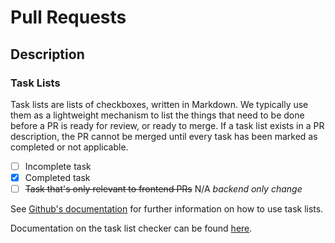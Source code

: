 # Pull Requests

## Description
### Task Lists
Task lists are lists of checkboxes, written in Markdown. We typically use them as a lightweight mechanism to list the things that need to be done before a PR is ready for review, or ready to merge. If a task list exists in a PR description, the PR cannot be merged until every task has been marked as completed or not applicable.

- [ ] Incomplete task
- [x] Completed task
- [ ] ~~Task that's only relevant to frontend PRs~~ N/A _backend only change_

See [Github's documentation](https://docs.github.com/en/get-started/writing-on-github/working-with-advanced-formatting/about-task-lists#about-task-lists) for further information on how to use task lists.

Documentation on the task list checker can be found [here](https://github.com/Shopify/task-list-checker/blob/main/README.md#in-a-pull-request).
